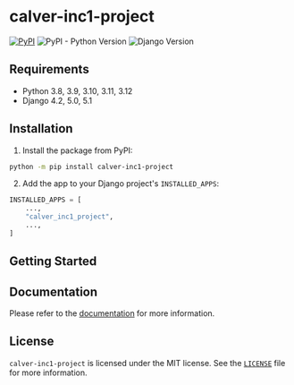 # calver-inc1-project

[![PyPI](https://img.shields.io/pypi/v/calver-inc1-project)](https://pypi.org/project/calver-inc1-project/)
![PyPI - Python Version](https://img.shields.io/pypi/pyversions/calver-inc1-project)
![Django Version](https://img.shields.io/badge/django-4.2%20%7C%205.0%20%7C%205.1-%2344B78B?labelColor=%23092E20)
<!-- https://shields.io/badges -->
<!-- django-4.2 | 5.0 | 5.1-#44B78B -->
<!-- labelColor=%23092E20 -->

## Requirements

- Python 3.8, 3.9, 3.10, 3.11, 3.12
- Django 4.2, 5.0, 5.1

## Installation

1. Install the package from PyPI:

```bash
python -m pip install calver-inc1-project
```

2. Add the app to your Django project's `INSTALLED_APPS`:

```python
INSTALLED_APPS = [
    ...,
    "calver_inc1_project",
    ...,
]
```

## Getting Started

## Documentation

Please refer to the [documentation](https://calver-inc1-project.westervelt.dev/) for more information.

## License

`calver-inc1-project` is licensed under the MIT license. See the [`LICENSE`](LICENSE) file for more information.
